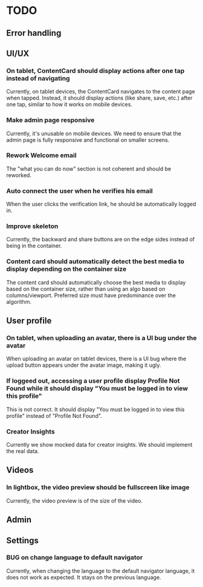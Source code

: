 # TODO

## Error handling

## UI/UX

### On tablet, ContentCard should display actions after one tap instead of navigating

Currently, on tablet devices, the ContentCard navigates to the content page when tapped. Instead, it should display actions (like share, save, etc.) after one tap, similar to how it works on mobile devices.

### Make admin page responsive

Currently, it's unusable on mobile devices. We need to ensure that the admin page is fully responsive and functional on smaller screens.

### Rework Welcome email

The "what you can do now" section is not coherent and should be reworked.

### Auto connect the user when he verifies his email

When the user clicks the verification link, he should be automatically logged in.

### Improve skeleton

Currently, the backward and share buttons are on the edge sides instead of being in the container.

### Content card should automatically detect the best media to display depending on the container size

The content card should automatically choose the best media to display based on the container size, rather than using an algo based on columns/viewport. Preferred size must have predominance over the algorithm.

## User profile

### On tablet, when uploading an avatar, there is a UI bug under the avatar

When uploading an avatar on tablet devices, there is a UI bug where the upload button appears under the avatar image, making it ugly.

### If loggeed out, accessing a user profile display Profile Not Found while it should display "You must be logged in to view this profile"

This is not correct. It should display "You must be logged in to view this profile" instead of "Profile Not Found".

### Creator Insights

Currently we show mocked data for creator insights. We should implement the real data.

## Videos

### In lightbox, the video preview should be fullscreen like image

Currently, the video preview is of the size of the video.

## Admin

## Settings

### BUG on change language to default navigator

Currently, when changing the language to the default navigator language, it does not work as expected. It stays on the previous language.
